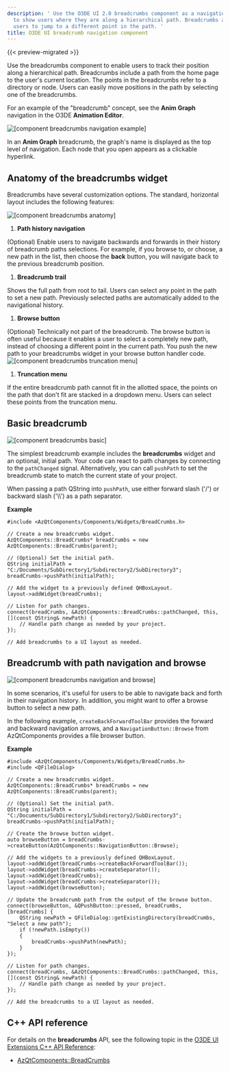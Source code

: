 ```yaml
---
description: ' Use the O3DE UI 2.0 breadcrumbs component as a navigational tool
  to show users where they are along a hierarchical path. Breadcrumbs also enable
  users to jump to a different point in the path. '
title: O3DE UI breadcrumb navigation component
---
```


{{< preview-migrated >}}

Use the breadcrumbs component to enable users to track their position along a hierarchical path\. Breadcrumbs include a path from the home page to the user's current location\. The points in the breadcrumbs refer to a directory or node\. Users can easily move positions in the path by selecting one of the breadcrumbs\.

For an example of the "breadcrumb" concept, see the **Anim Graph** navigation in the O3DE **Animation Editor**\.

![\[component breadcrumbs navigation example\]](/images/tools-ui/component-breadcrumbs-navigation-example.gif)

In an **Anim Graph** breadcrumb, the graph's name is displayed as the top level of navigation\. Each node that you open appears as a clickable hyperlink\.

## Anatomy of the breadcrumbs widget<a name="breadcrumbs-anatomy"></a>

Breadcrumbs have several customization options\. The standard, horizontal layout includes the following features:

![\[component breadcrumbs anatomy\]](/images/tools-ui/component-breadcrumbs-anatomy.png)

1.  **Path history navigation**

   \(Optional\) Enable users to navigate backwards and forwards in their history of breadcrumb paths selections\. For example, if you browse to, or choose, a new path in the list, then choose the **back** button, you will navigate back to the previous breadcrumb position\.

1.  **Breadcrumb trail**

   Shows the full path from root to tail\. Users can select any point in the path to set a new path\. Previously selected paths are automatically added to the navigational history\.

1.  **Browse button**

   \(Optional\) Technically not part of the breadcrumb\. The browse button is often useful because it enables a user to select a completely new path, instead of choosing a different point in the current path\. You push the new path to your breadcrumbs widget in your browse button handler code\.
![\[component breadcrumbs truncation menu\]](/images/tools-ui/component-breadcrumbs-truncation-menu.png)

1.  **Truncation menu**

   If the entire breadcrumb path cannot fit in the allotted space, the points on the path that don't fit are stacked in a dropdown menu\. Users can select these points from the truncation menu\.

## Basic breadcrumb<a name="breadcrumbs-basic"></a>

![\[component breadcrumbs basic\]](/images/tools-ui/component-breadcrumbs-basic.png)

The simplest breadcrumb example includes the **breadcrumbs** widget and an optional, initial path\. Your code can react to path changes by connecting to the `pathChanged` signal\. Alternatively, you can call `pushPath` to set the breadcrumb state to match the current state of your project\.

When passing a path QString into `pushPath`, use either forward slash \('/'\) or backward slash \('\\\\'\) as a path separator\.

 **Example**

```
#include <AzQtComponents/Components/Widgets/BreadCrumbs.h>

// Create a new breadcrumbs widget.
AzQtComponents::BreadCrumbs* breadCrumbs = new AzQtComponents::BreadCrumbs(parent);

// (Optional) Set the initial path.
QString initialPath = "C:/Documents/SubDirectory1/Subdirectory2/SubDirectory3";
breadCrumbs->pushPath(initialPath);

// Add the widget to a previously defined QHBoxLayout.
layout->addWidget(breadCrumbs);

// Listen for path changes.
connect(breadCrumbs, &AzQtComponents::BreadCrumbs::pathChanged, this, [](const QString& newPath) {
    // Handle path change as needed by your project.
});

// Add breadcrumbs to a UI layout as needed.
```

## Breadcrumb with path navigation and browse<a name="breadcrumbs-navigation-and-browse"></a>

![\[component breadcrumbs navigation and browse\]](/images/tools-ui/component-breadcrumbs-navigation-and-browse.png)

In some scenarios, it's useful for users to be able to navigate back and forth in their navigation history\. In addition, you might want to offer a browse button to select a new path\.

In the following example, `createBackForwardToolBar` provides the forward and backward navigation arrows, and a `NavigationButton::Browse` from AzQtComponents provides a file browser button\.

 **Example**

```
#include <AzQtComponents/Components/Widgets/BreadCrumbs.h>
#include <QFileDialog>

// Create a new breadcrumbs widget.
AzQtComponents::BreadCrumbs* breadCrumbs = new AzQtComponents::BreadCrumbs(parent);

// (Optional) Set the initial path.
QString initialPath = "C:/Documents/SubDirectory1/Subdirectory2/SubDirectory3";
breadCrumbs->pushPath(initialPath);

// Create the browse button widget.
auto browseButton = breadCrumbs->createButton(AzQtComponents::NavigationButton::Browse);

// Add the widgets to a previously defined QHBoxLayout.
layout->addWidget(breadCrumbs->createBackForwardToolBar());
layout->addWidget(breadCrumbs->createSeparator());
layout->addWidget(breadCrumbs);
layout->addWidget(breadCrumbs->createSeparator());
layout->addWidget(browseButton);

// Update the breadcrumb path from the output of the browse button.
connect(browseButton, &QPushButton::pressed, breadCrumbs, [breadCrumbs] {
    QString newPath = QFileDialog::getExistingDirectory(breadCrumbs, "Select a new path");
    if (!newPath.isEmpty())
    {
        breadCrumbs->pushPath(newPath);
    }
});

// Listen for path changes.
connect(breadCrumbs, &AzQtComponents::BreadCrumbs::pathChanged, this, [](const QString& newPath) {
    // Handle path change as needed by your project.
});

// Add the breadcrumbs to a UI layout as needed.
```

## C\+\+ API reference<a name="breadcrumbs-api-ref"></a>

For details on the **breadcrumbs** API, see the following topic in the [O3DE UI Extensions C\+\+ API Reference](/docs/api/frameworks/azqtcomponents/namespace_az_qt_components.html):
+  [AzQtComponents::BreadCrumbs](/docs/api/frameworks/azqtcomponents/class_az_qt_components_1_1_bread_crumbs.html)
